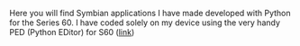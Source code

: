 Here you will find Symbian applications I have made developed with Python for the Series 60.
I have coded solely on my device using the very handy PED (Python EDitor) for S60 ([link](https://code.google.com/p/ped-s60/))